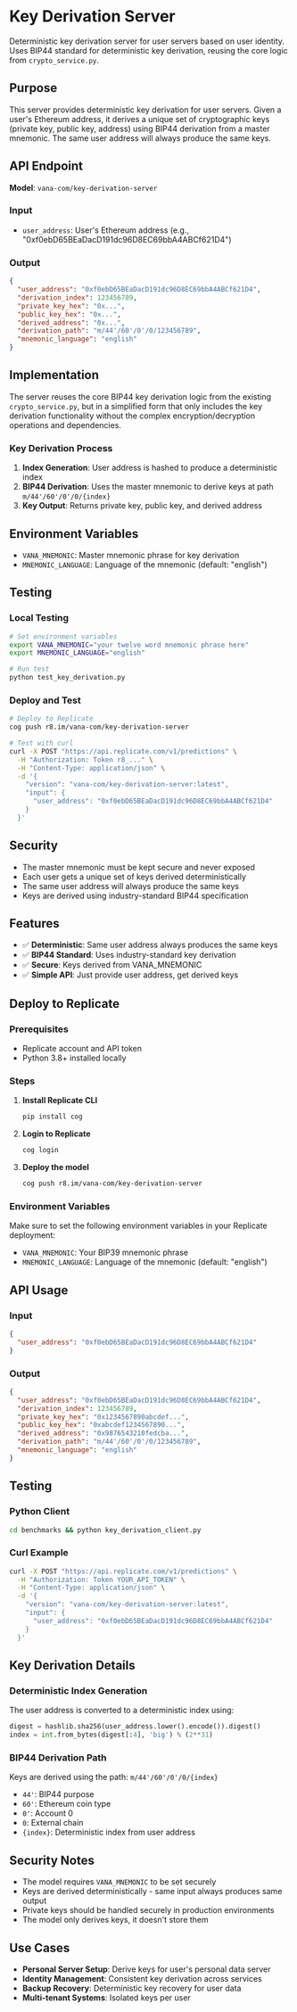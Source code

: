 # Key Derivation Server

Deterministic key derivation server for user servers based on user identity.
Uses BIP44 standard for deterministic key derivation, reusing the core logic from `crypto_service.py`.

## Purpose

This server provides deterministic key derivation for user servers. Given a user's Ethereum address,
it derives a unique set of cryptographic keys (private key, public key, address) using BIP44 derivation
from a master mnemonic. The same user address will always produce the same keys.

## API Endpoint

**Model**: `vana-com/key-derivation-server`

### Input
- `user_address`: User's Ethereum address (e.g., "0xf0ebD65BEaDacD191dc96D8EC69bbA4ABCf621D4")

### Output
```json
{
  "user_address": "0xf0ebD65BEaDacD191dc96D8EC69bbA4ABCf621D4",
  "derivation_index": 123456789,
  "private_key_hex": "0x...",
  "public_key_hex": "0x...",
  "derived_address": "0x...",
  "derivation_path": "m/44'/60'/0'/0/123456789",
  "mnemonic_language": "english"
}
```

## Implementation

The server reuses the core BIP44 key derivation logic from the existing `crypto_service.py`,
but in a simplified form that only includes the key derivation functionality without the complex
encryption/decryption operations and dependencies.

### Key Derivation Process

1. **Index Generation**: User address is hashed to produce a deterministic index
2. **BIP44 Derivation**: Uses the master mnemonic to derive keys at path `m/44'/60'/0'/0/{index}`
3. **Key Output**: Returns private key, public key, and derived address

## Environment Variables

- `VANA_MNEMONIC`: Master mnemonic phrase for key derivation
- `MNEMONIC_LANGUAGE`: Language of the mnemonic (default: "english")

## Testing

### Local Testing
```bash
# Set environment variables
export VANA_MNEMONIC="your twelve word mnemonic phrase here"
export MNEMONIC_LANGUAGE="english"

# Run test
python test_key_derivation.py
```

### Deploy and Test
```bash
# Deploy to Replicate
cog push r8.im/vana-com/key-derivation-server

# Test with curl
curl -X POST "https://api.replicate.com/v1/predictions" \
  -H "Authorization: Token r8_..." \
  -H "Content-Type: application/json" \
  -d '{
    "version": "vana-com/key-derivation-server:latest",
    "input": {
      "user_address": "0xf0ebD65BEaDacD191dc96D8EC69bbA4ABCf621D4"
    }
  }'
```

## Security

- The master mnemonic must be kept secure and never exposed
- Each user gets a unique set of keys derived deterministically
- The same user address will always produce the same keys
- Keys are derived using industry-standard BIP44 specification

## Features

- ✅ **Deterministic**: Same user address always produces the same keys
- ✅ **BIP44 Standard**: Uses industry-standard key derivation
- ✅ **Secure**: Keys derived from VANA_MNEMONIC
- ✅ **Simple API**: Just provide user address, get derived keys

## Deploy to Replicate

### Prerequisites
- Replicate account and API token
- Python 3.8+ installed locally

### Steps

1. **Install Replicate CLI**
   ```bash
   pip install cog
   ```

2. **Login to Replicate**
   ```bash
   cog login
   ```

3. **Deploy the model**
   ```bash
   cog push r8.im/vana-com/key-derivation-server
   ```

### Environment Variables
Make sure to set the following environment variables in your Replicate deployment:
- `VANA_MNEMONIC`: Your BIP39 mnemonic phrase
- `MNEMONIC_LANGUAGE`: Language of the mnemonic (default: "english")

## API Usage

### Input
```json
{
  "user_address": "0xf0ebD65BEaDacD191dc96D8EC69bbA4ABCf621D4"
}
```

### Output
```json
{
  "user_address": "0xf0ebD65BEaDacD191dc96D8EC69bbA4ABCf621D4",
  "derivation_index": 123456789,
  "private_key_hex": "0x1234567890abcdef...",
  "public_key_hex": "0xabcdef1234567890...",
  "derived_address": "0x9876543210fedcba...",
  "derivation_path": "m/44'/60'/0'/0/123456789",
  "mnemonic_language": "english"
}
```

## Testing

### Python Client
```bash
cd benchmarks && python key_derivation_client.py
```

### Curl Example
```bash
curl -X POST "https://api.replicate.com/v1/predictions" \
  -H "Authorization: Token YOUR_API_TOKEN" \
  -H "Content-Type: application/json" \
  -d '{
    "version": "vana-com/key-derivation-server:latest",
    "input": {
      "user_address": "0xf0ebD65BEaDacD191dc96D8EC69bbA4ABCf621D4"
    }
  }'
```

## Key Derivation Details

### Deterministic Index Generation
The user address is converted to a deterministic index using:
```python
digest = hashlib.sha256(user_address.lower().encode()).digest()
index = int.from_bytes(digest[:4], 'big') % (2**31)
```

### BIP44 Derivation Path
Keys are derived using the path: `m/44'/60'/0'/0/{index}`

- `44'`: BIP44 purpose
- `60'`: Ethereum coin type
- `0'`: Account 0
- `0`: External chain
- `{index}`: Deterministic index from user address

## Security Notes

- The model requires `VANA_MNEMONIC` to be set securely
- Keys are derived deterministically - same input always produces same output
- Private keys should be handled securely in production environments
- The model only derives keys, it doesn't store them

## Use Cases

- **Personal Server Setup**: Derive keys for user's personal data server
- **Identity Management**: Consistent key derivation across services
- **Backup Recovery**: Deterministic key recovery for user data
- **Multi-tenant Systems**: Isolated keys per user 